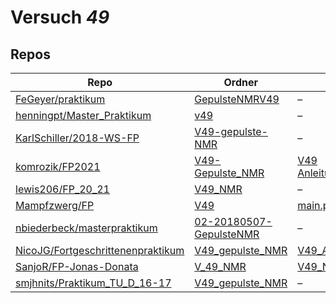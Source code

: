 # Versuch *49*

## Repos

|                                     Repo                                     |                                                                Ordner                                                                 |                                                                             PDFs                                                                              |
|------------------------------------------------------------------------------|---------------------------------------------------------------------------------------------------------------------------------------|---------------------------------------------------------------------------------------------------------------------------------------------------------------|
|[FeGeyer/praktikum](../repo/FeGeyer/praktikum)                                |[GepulsteNMRV49](https://github.com/FeGeyer/praktikum/tree/master/MFP/GepulsteNMRV49)                                                  |–                                                                                                                                                              |
|[henningpt/Master_Praktikum](../repo/henningpt/Master_Praktikum)              |[v49](https://github.com/henningpt/Master_Praktikum/tree/master/v49)                                                                   |–                                                                                                                                                              |
|[KarlSchiller/2018-WS-FP](../repo/KarlSchiller/2018-WS-FP)                    |[V49-gepulste-NMR](https://github.com/KarlSchiller/2018-WS-FP/tree/master/V49-gepulste-NMR)                                            |–                                                                                                                                                              |
|[komrozik/FP2021](../repo/komrozik/FP2021)                                    |[V49-Gepulste_NMR](https://github.com/komrozik/FP2021/tree/main/V49-Gepulste_NMR)                                                      |[V49 Anleitung.pdf](https://docs.google.com/viewer?url=https://raw.githubusercontent.com/komrozik/FP2021/main/V49-Gepulste_NMR/V49%20Anleitung.pdf)            |
|[lewis206/FP_20_21](../repo/lewis206/FP_20_21)                                |[V49_NMR](https://github.com/lewis206/FP_20_21/tree/master/V49_NMR)                                                                    |–                                                                                                                                                              |
|[Mampfzwerg/FP](../repo/Mampfzwerg/FP)                                        |[V49](https://github.com/Mampfzwerg/FP/tree/master/V49)                                                                                |[main.pdf](https://docs.google.com/viewer?url=https://raw.githubusercontent.com/Mampfzwerg/FP/master/V49/latex-template/main.pdf)                              |
|[nbiederbeck/masterpraktikum](../repo/nbiederbeck/masterpraktikum)            |[02-20180507-GepulsteNMR](https://github.com/nbiederbeck/masterpraktikum/tree/master/02-20180507-GepulsteNMR)                          |–                                                                                                                                                              |
|[NicoJG/Fortgeschrittenenpraktikum](../repo/NicoJG/Fortgeschrittenenpraktikum)|[V49_gepulste_NMR](https://github.com/NicoJG/Fortgeschrittenenpraktikum/tree/master/V49_gepulste_NMR)                                  |[V49_Abgabe.pdf](https://docs.google.com/viewer?url=https://raw.githubusercontent.com/NicoJG/Fortgeschrittenenpraktikum/master/V49_gepulste_NMR/V49_Abgabe.pdf)|
|[SanjoR/FP-Jonas-Donata](../repo/SanjoR/FP-Jonas-Donata)                      |[V_49_NMR](https://github.com/SanjoR/FP-Jonas-Donata/tree/master/MFP/V_49_NMR)                                                         |[V49_NMR.pdf](https://docs.google.com/viewer?url=https://raw.githubusercontent.com/SanjoR/FP-Jonas-Donata/master/MFP/Fertige_Protokolle/V49_NMR.pdf)           |
|[smjhnits/Praktikum_TU_D_16-17](../repo/smjhnits/Praktikum_TU_D_16-17)        |[V49_gepulste_NMR](https://github.com/smjhnits/Praktikum_TU_D_16-17/tree/master/Fortgeschrittenenpraktikum/Protokolle/V49_gepulste_NMR)|–                                                                                                                                                              |
